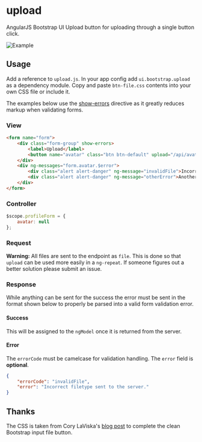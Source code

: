 # upload

AngularJS Bootstrap UI Upload button for uploading through a single button click.

![Example](http://templarian.com/files/angularjs_upload.png)

## Usage

Add a reference to `upload.js`. In your app config add `ui.bootstrap.upload` as a dependency module. Copy and paste `btn-file.css` contents into your own CSS file or include it.

The examples below use the [show-errors](https://github.com/paulyoder/angular-bootstrap-show-errors) directive as it greatly reduces markup when validating forms.

### View

```html
<form name="form">
    <div class="form-group" show-errors>
        <label>Upload</label>
        <button name="avatar" class="btn btn-default" upload="/api/avatar" ng-model="profileForm.avatar" required>Import Avatar</button>
    </div>
    <div ng-messages="form.avatar.$error">
        <div class="alert alert-danger" ng-message="invalidFile">Incorrect file type.</div>
        <div class="alert alert-danger" ng-message="otherError">Another errorCode.</div>
    </div>
</form>
```

### Controller

```js
$scope.profileForm = {
    avatar: null
};
```

### Request

**Warning:** All files are sent to the endpoint as `file`. This is done so that `upload` can be used more easily in a `ng-repeat`. If someone figures out a better solution please submit an issue.

### Response

While anything can be sent for the success the error must be sent in the format shown below to properly be parsed into a valid form validation error.

#### Success

This will be assigned to the `ngModel` once it is returned from the server.


#### Error

The `errorCode` must be camelcase for validation handling. The `error` field is __optional__.

```json
{
    "errorCode": "invalidFile",
    "error": "Incorrect filetype sent to the server."
}
```

## Thanks

The CSS is taken from Cory LaViska's [blog post](http://www.abeautifulsite.net/whipping-file-inputs-into-shape-with-bootstrap-3/) to complete the clean Bootstrap input file button.
